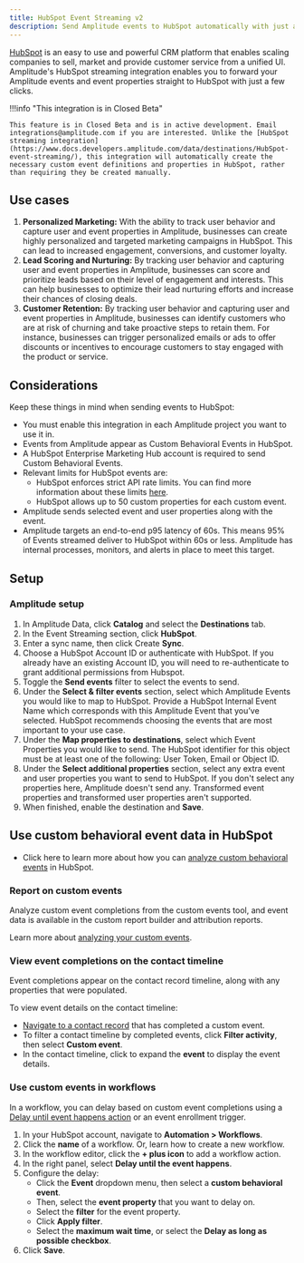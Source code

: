 ```yaml
---
title: HubSpot Event Streaming v2
description: Send Amplitude events to HubSpot automatically with just a few clicks.
---
```


[HubSpot](https://www.HubSpot.com/) is an easy to use and powerful CRM platform that enables scaling companies to sell, market and provide customer service from a unified UI. Amplitude's HubSpot streaming integration enables you to forward your Amplitude events and event properties straight to HubSpot with just a few clicks.

!!!info "This integration is in Closed Beta"

    This feature is in Closed Beta and is in active development. Email integrations@amplitude.com if you are interested. Unlike the [HubSpot streaming integration](https://www.docs.developers.amplitude.com/data/destinations/HubSpot-event-streaming/), this integration will automatically create the necessary custom event definitions and properties in HubSpot, rather than requiring they be created manually. 

## Use cases

1. **Personalized Marketing:** With the ability to track user behavior and capture user and event properties in Amplitude, businesses can create highly personalized and targeted marketing campaigns in HubSpot. This can lead to increased engagement, conversions, and customer loyalty.
2. **Lead Scoring and Nurturing:** By tracking user behavior and capturing user and event properties in Amplitude, businesses can score and prioritize leads based on their level of engagement and interests. This can help businesses to optimize their lead nurturing efforts and increase their chances of closing deals.
3. **Customer Retention:** By tracking user behavior and capturing user and event properties in Amplitude, businesses can identify customers who are at risk of churning and take proactive steps to retain them. For instance, businesses can trigger personalized emails or ads to offer discounts or incentives to encourage customers to stay engaged with the product or service.

## Considerations

Keep these things in mind when sending events to HubSpot:

- You must enable this integration in each Amplitude project you want to use it in.
- Events from Amplitude appear as Custom Behavioral Events in HubSpot. 
- A HubSpot Enterprise Marketing Hub account is required to send Custom Behavioral Events.
- Relevant limits for HubSpot events are:
    - HubSpot enforces strict API rate limits. You can find more information about these limits [here](https://developers.HubSpot.com/docs/api/usage-details).
    - HubSpot allows up to 50 custom properties for each custom event.
- Amplitude sends selected event and user properties along with the event.
- Amplitude targets an end-to-end p95 latency of 60s. This means 95% of Events streamed deliver to HubSpot within 60s or less. Amplitude has internal processes, monitors, and alerts in place to meet this target.   

## Setup

### Amplitude setup

1. In Amplitude Data, click **Catalog** and select the **Destinations** tab.
2. In the Event Streaming section, click **HubSpot**.
3. Enter a sync name, then click Create **Sync**.
4. Choose a HubSpot Account ID or authenticate with HubSpot. If you already have an existing Account ID, you will need to re-authenticate to grant additional permissions from Hubspot.
5. Toggle the **Send events** filter to select the events to send.
6. Under the **Select & filter events** section, select which Amplitude Events you would like to map to HubSpot. Provide a HubSpot Internal Event Name which corresponds with this Amplitude Event that you’ve selected. HubSpot recommends choosing the events that are most important to your use case.
7. Under the **Map properties to destinations**, select which Event Properties you would like to send. The HubSpot identifier for this object must be at least one of the following: User Token, Email or Object ID.
8. Under the **Select additional properties** section, select any extra event and user properties you want to send to HubSpot. If you don't select any properties here, Amplitude doesn't send any. Transformed event properties and transformed user properties aren't supported.
9. When finished, enable the destination and **Save**.

## Use custom behavioral event data in HubSpot

- Click here to learn more about how you can [analyze custom behavioral events](https://knowledge.HubSpot.com/analytics-tools/analyze-custom-behavioral-events) in HubSpot.
  
### Report on custom events

Analyze custom event completions from the custom events tool, and event data is available in the custom report builder and attribution reports.

Learn more about [analyzing your custom events](https://knowledge.HubSpot.com/analytics-tools/analyze-custom-behavioral-events).

### View event completions on the contact timeline

Event completions appear on the contact record timeline, along with any properties that were populated.

To view event details on the contact timeline:

- [Navigate to a contact record](https://knowledge.HubSpot.com/records/work-with-records) that has completed a custom event.
- To filter a contact timeline by completed events, click **Filter activity**, then select **Custom event**.
- In the contact timeline, click to expand the **event** to display the event details.

### Use custom events in workflows

In a workflow, you can delay based on custom event completions using a [Delay until event happens action](https://knowledge.HubSpot.com/workflows/use-delays) or an event enrollment trigger.

1. In your HubSpot account, navigate to **Automation > Workflows**.
2. Click the **name** of a workflow. Or, learn how to create a new workflow.
3. In the workflow editor, click the **+ plus icon** to add a workflow action.
4. In the right panel, select **Delay until the event happens**.
5. Configure the delay:
    - Click the **Event** dropdown menu, then select a **custom behavioral event**.
    - Then, select the **event property** that you want to delay on.
    - Select the **filter** for the event property.
    - Click **Apply filter**.
    - Select the **maximum wait time**, or select the **Delay as long as possible checkbox**.
6. Click **Save**.
